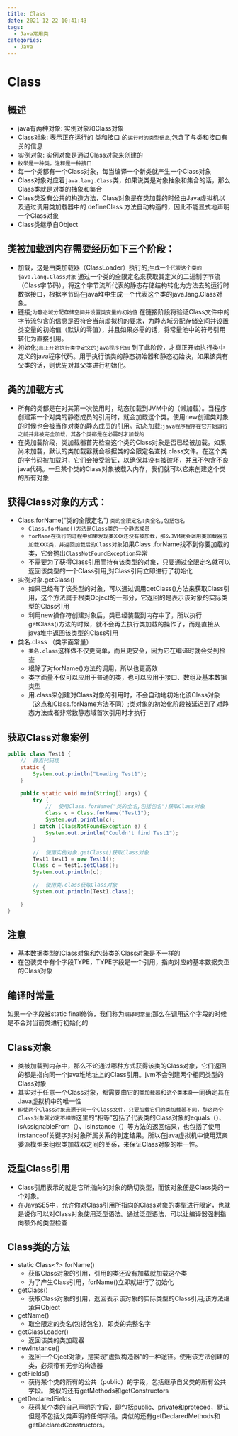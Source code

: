 ```yaml
---
title: Class
date: 2021-12-22 10:41:43
tags:
  - Java常用类
categories:
  - Java
---
```


# Class

## 概述
- java有两种对象: 实例对象和Class对象
- Class对象: 表示正在运行的 类和接口 的`运行时的类型信息`,包含了与类和接口有关的信息
- 实例对象: 实例对象是通过Class对象来创建的
- `枚举是一种类，注释是一种接口`
- 每一个类都有一个Class对象，每当编译一个新类就产生一个Class对象
- Class对象对应着`java.lang.Class`类，如果说类是对象抽象和集合的话，那么Class类就是对类的抽象和集合
- Class类没有公共的构造方法，Class对象是在类加载的时候由Java虚拟机以及通过调用类加载器中的 defineClass 方法自动构造的，因此不能显式地声明一个Class对象
- Class类继承自Object

## 类被加载到内存需要经历如下三个阶段：
- 加载，这是由类加载器（ClassLoader）执行的;`生成一个代表这个类的java.lang.Class对象`
通过一个类的全限定名来获取其定义的二进制字节流（Class字节码），将这个字节流所代表的静态存储结构转化为方法去的运行时数据接口，根据字节码在java堆中生成一个代表这个类的java.lang.Class对象。
- 链接;`为静态域分配存储空间并设置类变量的初始值`
在链接阶段将验证Class文件中的字节流包含的信息是否符合当前虚拟机的要求，为静态域分配存储空间并设置类变量的初始值（默认的零值），并且如果必需的话，将常量池中的符号引用转化为直接引用。
- 初始化;`真正开始执行类中定义的java程序代码`
到了此阶段，才真正开始执行类中定义的java程序代码。用于执行该类的静态初始器和静态初始块，如果该类有父类的话，则优先对其父类进行初始化。

## 类的加载方式
- 所有的类都是在对其第一次使用时，动态加载到JVM中的（懒加载）。当程序创建第一个对类的静态成员的引用时，就会加载这个类。使用new创建类对象的时候也会被当作对类的静态成员的引用。动态加载:`java程序程序在它开始运行之前并非被完全加载，其各个类都是在必需时才加载的`
- 在类加载阶段，类加载器首先检查这个类的Class对象是否已经被加载。如果尚未加载，默认的类加载器就会根据类的全限定名查找.class文件。在这个类的字节码被加载时，它们会接受验证，以确保其没有被破坏，并且不包含不良java代码。一旦某个类的Class对象被载入内存，我们就可以它来创建这个类的所有对象

## 获得Class对象的方式：
- Class.forName(“类的全限定名”) `类的全限定名:类全名,包括包名`
  - `Class.forName()方法是Class类的一个静态成员`
  - `forName在执行的过程中如果发现类XXX还没有被加载，那么JVM就会调用类加载器去加载XXX类，并返回加载后的Class对象`如果Class .forName找不到你要加载的类，它会抛出`ClassNotFoundException`异常
  - 不需要为了获得Class引用而持有该类型的对象，只要通过全限定名就可以返回该类型的一个Class引用,对Class引用立即进行了初始化
- 实例对象.getClass()
  - 如果已经有了该类型的对象，可以通过调用getClass()方法来获取Class引用，这个方法属于根类Object的一部分，它返回的是表示该对象的实际类型的Class引用
  - 利用new操作符创建对象后，类已经装载到内存中了，所以执行getClass()方法的时候，就不会再去执行类加载的操作了，而是直接从java堆中返回该类型的Class引用
- 类名.class （类字面常量）
  - `类名.class`这样做不仅更简单，而且更安全，因为它在编译时就会受到检查
  - 根除了对forName()方法的调用，所以也更高效
  - 类字面量不仅可以应用于普通的类，也可以应用于接口、数组及基本数据类型
  - 用.class来创建对Class对象的引用时，不会自动地初始化该Class对象（这点和Class.forName方法不同）;类对象的初始化阶段被延迟到了对静态方法或者非常数静态域首次引用时才执行

## 获取Class对象案例
``` Java
public class Test1 {
    //  静态代码块
    static {
        System.out.println("Loading Test1");
    }

    public static void main(String[] args) {
        try {
            //  使用Class.forName("类的全名,包括包名")获取Class对象
            Class c = Class.forName("Test1");
            System.out.println(c);
        } catch (ClassNotFoundException e) {
            System.out.println("Couldn't find Test1");
        }

        //  使用实例对象.getClass()获取Class对象
        Test1 test1 = new Test1();
        Class c = test1.getClass();
        System.out.println(c);

        //  使用类.class获取Class对象
        System.out.println(Test1.class);

    }
}
```

## 注意
- 基本数据类型的Class对象和包装类的Class对象是不一样的
- 在包装类中有个字段TYPE，TYPE字段是一个引用，指向对应的基本数据类型的Class对象

## 编译时常量
如果一个字段被static final修饰，我们称为`编译时常量`;那么在调用这个字段的时候是不会对当前类进行初始化的

## Class对象
- 类被加载到内存中，那么不论通过哪种方式获得该类的Class对象，它们返回的都是指向同一个java堆地址上的Class引用。jvm不会创建两个相同类型的Class对象
- 其实对于任意一个Class对象，都需要由它的`类加载器`和`这个类本身`一同确定其在Java虚拟机中的唯一性
- `即使两个Class对象来源于同一个Class文件，只要加载它们的类加载器不同，那这两个Class对象就必定不相等`这里的“相等”包括了代表类的Class对象的equals（）、isAssignableFrom（）、isInstance（）等方法的返回结果，也包括了使用instanceof关键字对对象所属关系的判定结果。所以在java虚拟机中使用双亲委派模型来组织类加载器之间的关系，来保证Class对象的唯一性。

## 泛型Class引用
- Class引用表示的就是它所指向的对象的确切类型，而该对象便是Class类的一个对象。
- 在JavaSE5中，允许你对Class引用所指向的Class对象的类型进行限定，也就是说你可以对Class对象使用泛型语法。通过泛型语法，可以让编译器强制指向额外的类型检查

## Class类的方法
- static Class<?> forName()	
  - 获取Class对象的引用，引用的类还没有加载就加载这个类
  - 为了产生Class引用，forName()立即就进行了初始化
- getClass()	
  - 获取Class对象的引用，返回表示该对象的实际类型的Class引用;该方法继承自Object
- getName()	
  - 取全限定的类名(包括包名)，即类的完整名字
- getClassLoader() 
  - 返回该类的类加载器
- newInstance()	
  - 返回一个Oject对象，是实现“虚拟构造器”的一种途径。使用该方法创建的类，必须带有无参的构造器
- getFields()	
  - 获得某个类的所有的公共（public）的字段，包括继承自父类的所有公共字段。 类似的还有getMethods和getConstructors
- getDeclaredFields	
  - 获得某个类的自己声明的字段，即包括public、private和proteced，默认但是不包括父类声明的任何字段。类似的还有getDeclaredMethods和getDeclaredConstructors。



